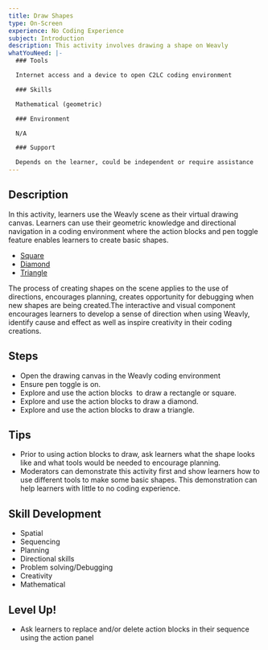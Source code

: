 ```yaml
---
title: Draw Shapes
type: On-Screen
experience: No Coding Experience
subject: Introduction
description: This activity involves drawing a shape on Weavly
whatYouNeed: |-
  ### Tools

  Internet access and a device to open C2LC coding environment

  ### Skills

  Mathematical (geometric)

  ### Environment

  N/A

  ### Support

  Depends on the learner, could be independent or require assistance
---
```

## Description

In this activity, learners use the Weavly scene as their virtual drawing canvas. Learners can use their geometric knowledge and directional navigation in a coding environment where the action blocks and pen toggle feature enables learners to create basic shapes. 

* [Square](https://build.codelearncreate.org/?v=0.5&p=3B3B3B3B&c=00b00c0c0cCcC0C0C00)
* [Diamond](https://build.codelearncreate.org/?v=0.5&p=A2B2B2B2A&c=00b00bBbB0D0DBBBB00)
* [Triangle](https://build.codelearncreate.org/?v=0.5&p=3BA3BA3B&c=00b00c0c00C0C00)

The process of creating shapes on the scene applies to the use of directions, encourages planning, creates opportunity for debugging when new shapes are being created.The interactive and visual component encourages learners to develop a sense of direction when using Weavly, identify cause and effect as well as inspire creativity in their coding creations.

## Steps

* Open the drawing canvas in the Weavly coding environment
* Ensure pen toggle is on.
* Explore and use the action blocks  to draw a rectangle or square.
* Explore and use the action blocks to draw a diamond.
* Explore and use the action blocks to draw a triangle.

## Tips

* Prior to using action blocks to draw, ask learners what the shape looks like and what tools would be needed to encourage planning.
* Moderators can demonstrate this activity first and show learners how to use different tools to make some basic shapes. This demonstration can help learners with little to no coding experience.

## Skill Development

* Spatial 
* Sequencing
* Planning
* Directional skills
* Problem solving/Debugging
* Creativity
* Mathematical

## Level Up!

* Ask learners to replace and/or delete action blocks in their sequence using the action panel